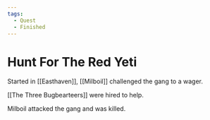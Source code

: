 ```yaml
---
tags:
  - Quest
  - Finished
---
```

# Hunt For The Red Yeti 

Started in [[Easthaven]], [[Milboil]] challenged the gang to a wager. 

[[The Three Bugbearteers]] were hired to help.

Milboil attacked the gang and was killed.